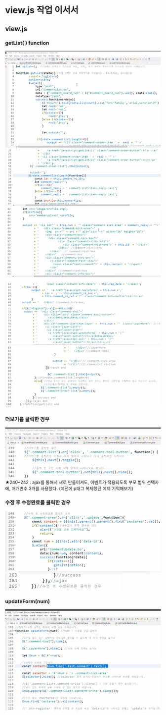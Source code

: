 # view.js 작업 이서서
## view.js
### getList( ) function
![](../image/Pasted%20image%2020240322164727.png)
![](../image/Pasted%20image%2020240322171342.png)
![](../image/Pasted%20image%2020240322172113.png)

![](../image/Pasted%20image%2020240322173104.png)
![](../image/Pasted%20image%2020240322174411.png)


### 더보기를 클릭한 경우
![](../image/Pasted%20image%2020240325090858.png)
★240~242 : ajax를 통해서 새로 만들어져도, 이벤트가 적용되도록 부모 범위 선택자에, 매개변수 3개를 사용했다. (예전에 p태그 복제했던 예제 기억해보기)

### 수정 후 수정완료를 클릭한 경우
![](../image/Pasted%20image%2020240325090911.png)
![](../image/Pasted%20image%2020240325091452.png)


### updateForm(num)
![](../image/Pasted%20image%2020240325092749.png)
